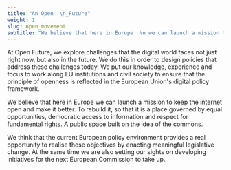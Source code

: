 ```yaml
---
title: "An Open  \n_Future"
weight: 1
slug: open_movement
subtitle: "We believe that here in Europe  \n we can launch a mission to keep  \nthe internet open."
---
```

At Open Future, we explore challenges that the digital world faces not just right now, but also in the future. We do this in order to design policies that address these challenges today. We put our knowledge, experience and focus to work along EU institutions and civil society to ensure that the principle of openness is reflected in the European Union's digital policy framework.

We believe that here in Europe we can launch a mission to keep the internet open and make it better. To rebuild it, so that it is a place governed by equal opportunities, democratic access to information and respect for fundamental rights. A public space built on the idea of the commons.
<!--more-->
We think that the current European policy environment provides a real opportunity to realise these objectives by enacting meaningful legislative change. At the same time we are also setting our sights on developing initiatives for the next European Commission to take up.
